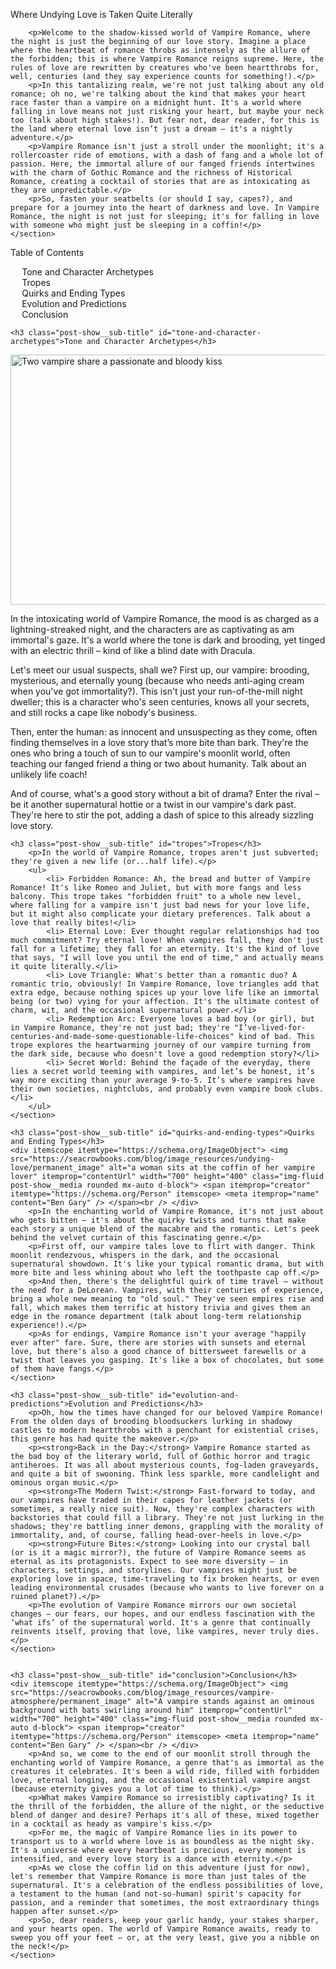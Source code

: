 <p class="lead">Where Undying Love is Taken Quite Literally </p>
   
        <p>Welcome to the shadow-kissed world of Vampire Romance, where the night is just the beginning of our love story. Imagine a place where the heartbeat of romance throbs as intensely as the allure of the forbidden; this is where Vampire Romance reigns supreme. Here, the rules of love are rewritten by creatures who've been heartthrobs for, well, centuries (and they say experience counts for something!).</p>
        <p>In this tantalizing realm, we're not just talking about any old romance; oh no, we're talking about the kind that makes your heart race faster than a vampire on a midnight hunt. It's a world where falling in love means not just risking your heart, but maybe your neck too (talk about high stakes!). But fear not, dear reader, for this is the land where eternal love isn’t just a dream – it's a nightly adventure.</p>
        <p>Vampire Romance isn't just a stroll under the moonlight; it's a rollercoaster ride of emotions, with a dash of fang and a whole lot of passion. Here, the immortal allure of our fanged friends intertwines with the charm of Gothic Romance and the richness of Historical Romance, creating a cocktail of stories that are as intoxicating as they are unpredictable.</p>
        <p>So, fasten your seatbelts (or should I say, capes?), and prepare for a journey into the heart of darkness and love. In Vampire Romance, the night is not just for sleeping; it's for falling in love with someone who might just be sleeping in a coffin!</p>
    </section>

<div class="table-of-contents card bg-light" id="toc">
        <p class="card-header table-of-contents__title">Table of Contents</p>
        <div class="card-body">
            <ul>
                <li class="table-of-contents__link"><a href="#tone-and-character-archetypes">Tone and Character Archetypes</a></li>
                <li class="table-of-contents__link"><a href="#tropes">Tropes</a></li>
                <li class="table-of-contents__link"><a href="#quirks-and-ending-types">Quirks and Ending Types</a></li>
                <li class="table-of-contents__link"><a href="#evolution-and-predictions">Evolution and Predictions</a></li>
                <li class="table-of-contents__link"><a href="#conclusion">Conclusion</a></li>
            </ul>
        </div>
    </div>

    <h3 class="post-show__sub-title" id="tone-and-character-archetypes">Tone and Character Archetypes</h3>
   <div itemscope itemtype="https://schema.org/ImageObject"> <img src="https://seacrowbooks.com/blog/image_resources/vampire-kiss/permanent_image" alt="Two vampire share a passionate and bloody kiss" itemprop="contentUrl" width="700" height="400" class="img-fluid post-show__media rounded mx-auto d-block"> <span itemprop="creator" itemtype="https://schema.org/Person" itemscope> <meta itemprop="name" content="Ben Gary" /> </span><br /> </div>
        <p>In the intoxicating world of Vampire Romance, the mood is as charged as a lightning-streaked night, and the characters are as captivating as am immortal's gaze. It's a world where the tone is dark and brooding, yet tinged with an electric thrill – kind of like a blind date with Dracula.</p>
        <p>Let's meet our usual suspects, shall we? First up, our vampire: brooding, mysterious, and eternally young (because who needs anti-aging cream when you've got immortality?). This isn't just your run-of-the-mill night dweller; this is a character who's seen centuries, knows all your secrets, and still rocks a cape like nobody's business.</p>
        <p>Then, enter the human: as innocent and unsuspecting as they come, often finding themselves in a love story that’s more bite than bark. They're the ones who bring a touch of sun to our vampire's moonlit world, often teaching our fanged friend a thing or two about humanity. Talk about an unlikely life coach!</p>
        <p>And of course, what's a good story without a bit of drama? Enter the rival – be it another supernatural hottie or a twist in our vampire's dark past. They're here to stir the pot, adding a dash of spice to this already sizzling love story.</p>
    </section>

    <h3 class="post-show__sub-title" id="tropes">Tropes</h3>
        <p>In the world of Vampire Romance, tropes aren't just subverted; they're given a new life (or...half life).</p>
        <ul>
            <li> Forbidden Romance: Ah, the bread and butter of Vampire Romance! It's like Romeo and Juliet, but with more fangs and less balcony. This trope takes "forbidden fruit" to a whole new level, where falling for a vampire isn't just bad news for your love life, but it might also complicate your dietary preferences. Talk about a love that really bites!</li>
            <li> Eternal Love: Ever thought regular relationships had too much commitment? Try eternal love! When vampires fall, they don't just fall for a lifetime; they fall for an eternity. It's the kind of love that says, "I will love you until the end of time," and actually means it quite literally.</li>
            <li> Love Triangle: What's better than a romantic duo? A romantic trio, obviously! In Vampire Romance, love triangles add that extra edge, because nothing spices up your love life like an immortal being (or two) vying for your affection. It's the ultimate contest of charm, wit, and the occasional supernatural power.</li>
            <li> Redemption Arc: Everyone loves a bad boy (or girl), but in Vampire Romance, they're not just bad; they're "I’ve-lived-for-centuries-and-made-some-questionable-life-choices" kind of bad. This trope explores the heartwarming journey of our vampire turning from the dark side, because who doesn't love a good redemption story?</li>
            <li> Secret World: Behind the façade of the everyday, there lies a secret world teeming with vampires, and let’s be honest, it’s way more exciting than your average 9-to-5. It’s where vampires have their own societies, nightclubs, and probably even vampire book clubs.</li>
        </ul>
    </section>

    <h3 class="post-show__sub-title" id="quirks-and-ending-types">Quirks and Ending Types</h3>
    <div itemscope itemtype="https://schema.org/ImageObject"> <img src="https://seacrowbooks.com/blog/image_resources/undying-love/permanent_image" alt="a woman sits at the coffin of her vampire lover" itemprop="contentUrl" width="700" height="400" class="img-fluid post-show__media rounded mx-auto d-block"> <span itemprop="creator" itemtype="https://schema.org/Person" itemscope> <meta itemprop="name" content="Ben Gary" /> </span><br /> </div>
        <p>In the enchanting world of Vampire Romance, it's not just about who gets bitten – it's about the quirky twists and turns that make each story a unique blend of the macabre and the romantic. Let's peek behind the velvet curtain of this fascinating genre.</p>
        <p>First off, our vampire tales love to flirt with danger. Think moonlit rendezvous, whispers in the dark, and the occasional supernatural showdown. It's like your typical romantic drama, but with more bite and less whining about who left the toothpaste cap off.</p>
        <p>And then, there's the delightful quirk of time travel – without the need for a DeLorean. Vampires, with their centuries of experience, bring a whole new meaning to "old soul." They've seen empires rise and fall, which makes them terrific at history trivia and gives them an edge in the romance department (talk about long-term relationship experience!).</p>
        <p>As for endings, Vampire Romance isn't your average "happily ever after" fare. Sure, there are stories with sunsets and eternal love, but there's also a good chance of bittersweet farewells or a twist that leaves you gasping. It's like a box of chocolates, but some of them have fangs.</p>
    </section>

    <h3 class="post-show__sub-title" id="evolution-and-predictions">Evolution and Predictions</h3>
        <p>Oh, how the times have changed for our beloved Vampire Romance! From the olden days of brooding bloodsuckers lurking in shadowy castles to modern heartthrobs with a penchant for existential crises, this genre has had quite the makeover.</p>
        <p><strong>Back in the Day:</strong> Vampire Romance started as the bad boy of the literary world, full of Gothic horror and tragic antiheroes. It was all about mysterious counts, fog-laden graveyards, and quite a bit of swooning. Think less sparkle, more candlelight and ominous organ music.</p>
        <p><strong>The Modern Twist:</strong> Fast-forward to today, and our vampires have traded in their capes for leather jackets (or sometimes, a really nice suit). Now, they're complex characters with backstories that could fill a library. They're not just lurking in the shadows; they're battling inner demons, grappling with the morality of immortality, and, of course, falling head-over-heels in love.</p>
        <p><strong>Future Bites:</strong> Looking into our crystal ball (or is it a magic mirror?), the future of Vampire Romance seems as eternal as its protagonists. Expect to see more diversity – in characters, settings, and storylines. Our vampires might just be exploring love in space, time-traveling to fix broken hearts, or even leading environmental crusades (because who wants to live forever on a ruined planet?).</p>
        <p>The evolution of Vampire Romance mirrors our own societal changes – our fears, our hopes, and our endless fascination with the ‘what ifs’ of the supernatural world. It's a genre that continually reinvents itself, proving that love, like vampires, never truly dies.</p>
    </section>


    <h3 class="post-show__sub-title" id="conclusion">Conclusion</h3>
    <div itemscope itemtype="https://schema.org/ImageObject"> <img src="https://seacrowbooks.com/blog/image_resources/vampire-atmosphere/permanent_image" alt="A vampire stands against an ominous background with bats swirling around him" itemprop="contentUrl" width="700" height="400" class="img-fluid post-show__media rounded mx-auto d-block"> <span itemprop="creator" itemtype="https://schema.org/Person" itemscope> <meta itemprop="name" content="Ben Gary" /> </span><br /> </div>
        <p>And so, we come to the end of our moonlit stroll through the enchanting world of Vampire Romance, a genre that's as immortal as the creatures it celebrates. It's been a wild ride, filled with forbidden love, eternal longing, and the occasional existential vampire angst (because eternity gives you a lot of time to think).</p>
        <p>What makes Vampire Romance so irresistibly captivating? Is it the thrill of the forbidden, the allure of the night, or the seductive blend of danger and desire? Perhaps it's all of these, mixed together in a cocktail as heady as vampire's kiss.</p>
        <p>For me, the magic of Vampire Romance lies in its power to transport us to a world where love is as boundless as the night sky. It's a universe where every heartbeat is precious, every moment is intensified, and every love story is a dance with eternity.</p>
        <p>As we close the coffin lid on this adventure (just for now), let's remember that Vampire Romance is more than just tales of the supernatural. It's a celebration of the endless possibilities of love, a testament to the human (and not-so-human) spirit's capacity for passion, and a reminder that sometimes, the most extraordinary things happen after sunset.</p>
        <p>So, dear readers, keep your garlic handy, your stakes sharper, and your hearts open. The world of Vampire Romance awaits, ready to sweep you off your feet – or, at the very least, give you a nibble on the neck!</p>
    </section>